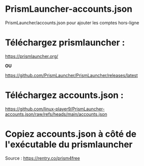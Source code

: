 # PrismLauncher-accounts.json
PrismLauncher/accounts.json pour ajouter les comptes hors-ligne
# Téléchargez prismlauncher :
https://prismlauncher.org/

**OU**

https://github.com/PrismLauncher/PrismLauncher/releases/latest
# Téléchargez accounts.json :
https://github.com/linux-player9/PrismLauncher-accounts.json/raw/refs/heads/main/accounts.json

# Copiez accounts.json à côté de l'exécutable du prismlauncher
Source :
https://rentry.co/prism4free
